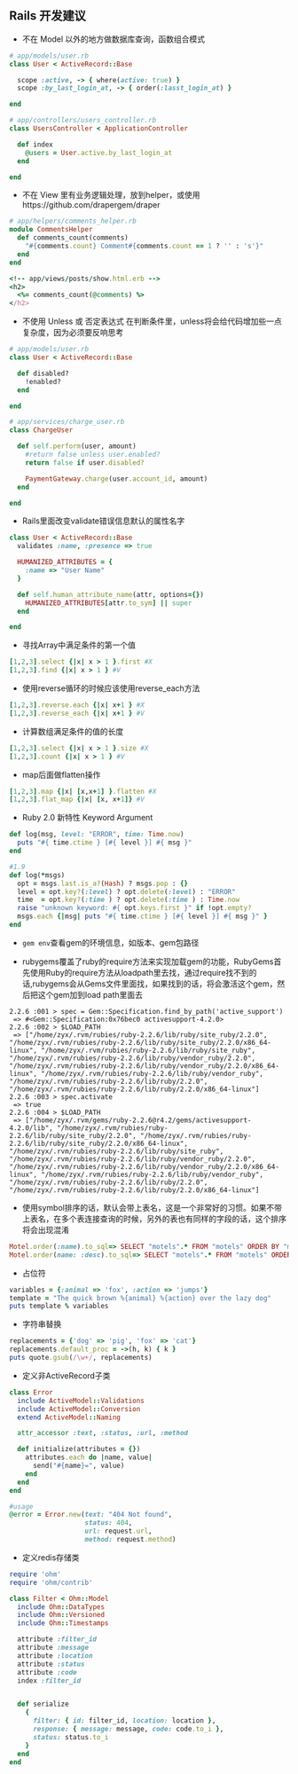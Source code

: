 ## Rails 开发建议
- 不在 Model 以外的地方做数据库查询，函数组合模式

```ruby
# app/models/user.rb
class User < ActiveRecord::Base

  scope :active, -> { where(active: true) }
  scope :by_last_login_at, -> { order(:lasst_login_at) }

end

# app/controllers/users_controller.rb
class UsersController < ApplicationController

  def index
    @users = User.active.by_last_login_at
  end

end
```

- 不在 View 里有业务逻辑处理，放到helper，或使用https://github.com/drapergem/draper

```ruby
# app/helpers/comments_helper.rb
module CommentsHelper
  def comments_count(comments)
    "#{comments.count} Comment#{comments.count == 1 ? '' : 's'}"
  end
end

<!-- app/views/posts/show.html.erb -->
<h2>
  <%= comments_count(@comments) %>
</h2>
```


- 不使用 Unless 或 否定表达式 在判断条件里，unless将会给代码增加些一点复杂度，因为必须要反响思考

```ruby
# app/models/user.rb
class User < ActiveRecord::Base

  def disabled?
    !enabled?
  end

end

# app/services/charge_user.rb
class ChargeUser

  def self.perform(user, amount)
    #return false unless user.enabled?
    return false if user.disabled?

    PaymentGateway.charge(user.account_id, amount)
  end

end
```


- Rails里面改变validate错误信息默认的属性名字

```ruby
class User < ActiveRecord::Base
  validates :name, :presence => true

  HUMANIZED_ATTRIBUTES = {
    :name => "User Name"
  }

  def self.human_attribute_name(attr, options={})
    HUMANIZED_ATTRIBUTES[attr.to_sym] || super
  end

end
```


- 寻找Array中满足条件的第一个值

```ruby
[1,2,3].select {|x| x > 1 }.first #X
[1,2,3].find {|x| x > 1 } #V
```

- 使用reverse循环的时候应该使用reverse_each方法

```ruby
[1,2,3].reverse.each {|x| x+1 } #X
[1,2,3].reverse_each {|x| x+1 } #V
```

- 计算数组满足条件的值的长度

```ruby
[1,2,3].select {|x| x > 1 }.size #X
[1,2,3].count {|x| x > 1 } #V
```

- map后面做flatten操作

```ruby
[1,2,3].map {|x| [x,x+1] }.flatten #X
[1,2,3].flat_map {|x| [x, x+1]} #V
```


- Ruby 2.0 新特性 Keyword Argument

```ruby
def log(msg, level: "ERROR", time: Time.now)
  puts "#{ time.ctime } [#{ level }] #{ msg }"
end

#1.9
def log(*msgs)
  opt = msgs.last.is_a?(Hash) ? msgs.pop : {}
  level = opt.key?(:level) ? opt.delete(:level) : "ERROR"
  time  = opt.key?(:time ) ? opt.delete(:time ) : Time.now
  raise "unknown keyword: #{ opt.keys.first }" if !opt.empty?
  msgs.each {|msg| puts "#{ time.ctime } [#{ level }] #{ msg }" }
end
```


- `gem env`查看gem的环境信息，如版本、gem包路径

- rubygems覆盖了ruby的require方法来实现加载gem的功能，RubyGems首先使用Ruby的require方法从loadpath里去找，通过require找不到的话,rubygems会从Gems文件里面找，如果找到的话，将会激活这个gem，然后把这个gem加到load path里面去

```shell
2.2.6 :001 > spec = Gem::Specification.find_by_path('active_support')
 => #<Gem::Specification:0x76bec0 activesupport-4.2.0>
2.2.6 :002 > $LOAD_PATH
 => ["/home/zyx/.rvm/rubies/ruby-2.2.6/lib/ruby/site_ruby/2.2.0", "/home/zyx/.rvm/rubies/ruby-2.2.6/lib/ruby/site_ruby/2.2.0/x86_64-linux", "/home/zyx/.rvm/rubies/ruby-2.2.6/lib/ruby/site_ruby", "/home/zyx/.rvm/rubies/ruby-2.2.6/lib/ruby/vendor_ruby/2.2.0", "/home/zyx/.rvm/rubies/ruby-2.2.6/lib/ruby/vendor_ruby/2.2.0/x86_64-linux", "/home/zyx/.rvm/rubies/ruby-2.2.6/lib/ruby/vendor_ruby", "/home/zyx/.rvm/rubies/ruby-2.2.6/lib/ruby/2.2.0", "/home/zyx/.rvm/rubies/ruby-2.2.6/lib/ruby/2.2.0/x86_64-linux"]
2.2.6 :003 > spec.activate
 => true
2.2.6 :004 > $LOAD_PATH
 => ["/home/zyx/.rvm/gems/ruby-2.2.6@r4.2/gems/activesupport-4.2.0/lib", "/home/zyx/.rvm/rubies/ruby-2.2.6/lib/ruby/site_ruby/2.2.0", "/home/zyx/.rvm/rubies/ruby-2.2.6/lib/ruby/site_ruby/2.2.0/x86_64-linux", "/home/zyx/.rvm/rubies/ruby-2.2.6/lib/ruby/site_ruby", "/home/zyx/.rvm/rubies/ruby-2.2.6/lib/ruby/vendor_ruby/2.2.0", "/home/zyx/.rvm/rubies/ruby-2.2.6/lib/ruby/vendor_ruby/2.2.0/x86_64-linux", "/home/zyx/.rvm/rubies/ruby-2.2.6/lib/ruby/vendor_ruby", "/home/zyx/.rvm/rubies/ruby-2.2.6/lib/ruby/2.2.0", "/home/zyx/.rvm/rubies/ruby-2.2.6/lib/ruby/2.2.0/x86_64-linux"]

```

- 使用symbol排序的话，默认会带上表名，这是一个非常好的习惯。如果不带上表名，在多个表连接查询的时候，另外的表也有同样的字段的话，这个排序将会出现混淆

```ruby
Motel.order(:name).to_sql=> SELECT "motels".* FROM "motels" ORDER BY "motels"."name" ASC
Motel.order(name: :desc).to_sql=> SELECT "motels".* FROM "motels" ORDER BY "motels"."name" DESC
```

- 占位符

```ruby
variables = {:animal => 'fox', :action => 'jumps'}
template = "The quick brown %{animal} %{action} over the lazy dog"
puts template % variables
```

- 字符串替换

```ruby
replacements = {'dog' => 'pig', 'fox' => 'cat'}
replacements.default_proc = ->(h, k) { k }
puts quote.gsub(/\w+/, replacements)
```

- 定义非ActiveRecord子类

```ruby
class Error
  include ActiveModel::Validations
  include ActiveModel::Conversion
  extend ActiveModel::Naming

  attr_accessor :text, :status, :url, :method

  def initialize(attributes = {})
    attributes.each do |name, value|
      send("#{name}=", value)
    end
  end
end

#usage
@error = Error.new(text: "404 Not found",
                   status: 404,
                   url: request.url,
                   method: request.method)
```

- 定义redis存储类

```ruby
require 'ohm'
require 'ohm/contrib'

class Filter < Ohm::Model
  include Ohm::DataTypes
  include Ohm::Versioned
  include Ohm::Timestamps

  attribute :filter_id
  attribute :message
  attribute :location
  attribute :status
  attribute :code
  index :filter_id


  def serialize
    {
      filter: { id: filter_id, location: location },
      response: { message: message, code: code.to_i },
      status: status.to_i
    }
  end
end
```




